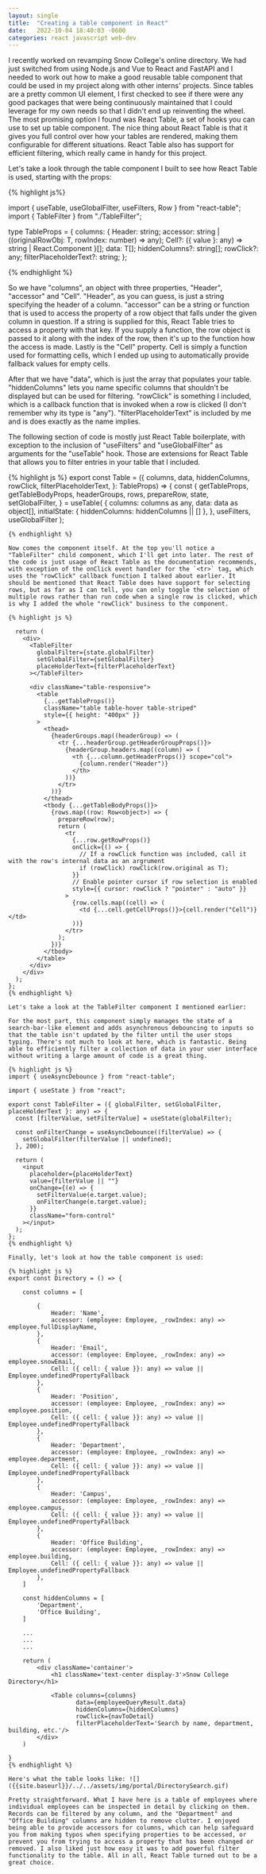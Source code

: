 ```yaml
---
layout: single
title:  "Creating a table component in React"
date:   2022-10-04 18:40:03 -0600
categories: react javascript web-dev
---
```

I recently worked on revamping Snow College's online directory. We had just switched from using Node.js and Vue to React and FastAPI and I needed to work out how to make a good reusable table component that could be used in my project along with other interns' projects. Since tables are a pretty common UI element, I first checked to see if there were any good packages that were being continuously maintained that I could leverage for my own needs so that I didn't end up reinventing the wheel. The most promising option I found was React Table, a set of hooks you can use to set up table component. The nice thing about React Table is that it gives you full control over how your tables are rendered, making them configurable for different situations. React Table also has support for efficient filtering, which really came in handy for this project.


Let's take a look through the table component I built to see how React Table is used, starting with the props:

{% highlight js%}

import { useTable, useGlobalFilter, useFilters, Row } from "react-table";
import { TableFilter } from "./TableFilter";

type TableProps<T> = {
  columns: {
    Header: string;
    accessor: string | ((originalRowObj: T, rowIndex: number) => any);
    Cell?: ({ value }: any) => string | React.Component
  }[];
  data: T[];
  hiddenColumns?: string[];
  rowClick?: any;
  filterPlaceholderText?: string;
};

{% endhighlight %}


So we have "columns", an object with three properties, "Header", "accessor" and "Cell". "Header", as you can guess, is just a string specifying the header of a column. "accessor" can be a string or function that is used to access the property of a row object that falls under the given column in question. If a string is supplied for this, React Table tries to access a property with that key. If you supply a function, the row object is passed to it along with the index of the row, then it's up to the function how the access is made. Lastly is the "Cell" property. Cell is simply a function used for formatting cells, which I ended up using to automatically provide fallback values for empty cells.

After that we have "data", which is just the array that populates your table. "hiddenColumns" lets you name specific columns that shouldn't be displayed but can be used for filtering. "rowClick" is something I included, which is a callback function that is invoked when a row is clicked (I don't remember why its type is "any"). "filterPlaceholderText" is included by me and is does exactly as the name implies.

The following section of code is mostly just React Table boilerplate, with exception to the inclusion of "useFilters" and "useGlobalFilter" as arguments for the "useTable" hook. Those are extensions for React Table that allows you to filter entries in your table that I included.

{% highlight js %}
export const Table = <T extends unknown>({
  columns,
  data,
  hiddenColumns,
  rowClick,
  filterPlaceholderText,
}: TableProps<T>) => {
  const {
    getTableProps,
    getTableBodyProps,
    headerGroups,
    rows,
    prepareRow,
    state,
    setGlobalFilter,
  } = useTable(
    {
      columns: columns as any,
      data: data as object[],
      initialState: { hiddenColumns: hiddenColumns || [] },
    },
    useFilters,
    useGlobalFilter
  );
```
{% endhighlight %}

Now comes the component itself. At the top you'll notice a "TableFilter" child component, which I'll get into later. The rest of the code is just usage of React Table as the documentation recommends, with exception of the onClick event handler for the `<tr>` tag, which uses the "rowClick" callback function I talked about earlier. It should be mentioned that React Table does have support for selecting rows, but as far as I can tell, you can only toggle the selection of multiple rows rather than run code when a single row is clicked, which is why I added the whole "rowClick" business to the component. 

{% highlight js %}

  return (
    <div>
      <TableFilter
        globalFilter={state.globalFilter}
        setGlobalFilter={setGlobalFilter}
        placeHolderText={filterPlaceholderText}
      ></TableFilter>

      <div className="table-responsive">
        <table
          {...getTableProps()}
          className="table table-hover table-striped"
          style={{ height: "400px" }}
        >
          <thead>
            {headerGroups.map((headerGroup) => (
              <tr {...headerGroup.getHeaderGroupProps()}>
                {headerGroup.headers.map((column) => (
                  <th {...column.getHeaderProps()} scope="col">
                    {column.render("Header")}
                  </th>
                ))}
              </tr>
            ))}
          </thead>
          <tbody {...getTableBodyProps()}>
            {rows.map((row: Row<object>) => {
              prepareRow(row);
              return (
                <tr
                  {...row.getRowProps()}
                  onClick={() => {
                    // If a rowClick function was included, call it with the row's internal data as an argrument
                    if (rowClick) rowClick(row.original as T);
                  }}
                  // Enable pointer cursor if row selection is enabled
                  style={{ cursor: rowClick ? "pointer" : "auto" }}
                >
                  {row.cells.map((cell) => (
                    <td {...cell.getCellProps()}>{cell.render("Cell")}</td>
                  ))}
                </tr>
              );
            })}
          </tbody>
        </table>
      </div>
    </div>
  );
};
{% endhighlight %}

Let's take a look at the TableFilter component I mentioned earlier:

For the most part, this component simply manages the state of a search-bar-like element and adds asynchronous debouncing to inputs so that the table isn't updated by the filter until the user stops typing. There's not much to look at here, which is fantastic. Being able to efficiently filter a collection of data in your user interface without writing a large amount of code is a great thing.

{% highlight js %}
import { useAsyncDebounce } from "react-table";

import { useState } from "react";

export const TableFilter = ({ globalFilter, setGlobalFilter, placeHolderText }: any) => {
  const [filterValue, setFilterValue] = useState(globalFilter);

  const onFilterChange = useAsyncDebounce((filterValue) => {
    setGlobalFilter(filterValue || undefined);
  }, 200);

  return (
    <input
      placeholder={placeHolderText}
      value={filterValue || ""}
      onChange={(e) => {
        setFilterValue(e.target.value);
        onFilterChange(e.target.value);
      }}
      className="form-control"
    ></input>
  );
};
{% endhighlight %}

Finally, let's look at how the table component is used:

{% highlight js %}
export const Directory = () => {

    const columns = [

        {
            Header: 'Name',
            accessor: (employee: Employee, _rowIndex: any) => employee.fullDisplayName,
        },
        {
            Header: 'Email',
            accessor: (employee: Employee, _rowIndex: any) => employee.snowEmail,
            Cell: ({ cell: { value }}: any) => value || Employee.undefinedPropertyFallback
        },
        {
            Header: 'Position',
            accessor: (employee: Employee, _rowIndex: any) => employee.position,
            Cell: ({ cell: { value }}: any) => value || Employee.undefinedPropertyFallback
        },
        {
            Header: 'Department',
            accessor: (employee: Employee, _rowIndex: any) => employee.department,
            Cell: ({ cell: { value }}: any) => value || Employee.undefinedPropertyFallback
        },
        {
            Header: 'Campus',
            accessor: (employee: Employee, _rowIndex: any) => employee.campus,
            Cell: ({ cell: { value }}: any) => value || Employee.undefinedPropertyFallback
        },
        {
            Header: 'Office Building',
            accessor: (employee: Employee, _rowIndex: any) => employee.building,
            Cell: ({ cell: { value }}: any) => value || Employee.undefinedPropertyFallback
        },
    ]

    const hiddenColumns = [
        'Department',
        'Office Building',
    ]

    ...
    ...
    ...

    return (
        <div className='container'>
            <h1 className='text-center display-3'>Snow College Directory</h1>

            <Table columns={columns}
                   data={employeeQueryResult.data} 
                   hiddenColumns={hiddenColumns}
                   rowClick={navToDetail}
                   filterPlaceholderText='Search by name, department, building, etc.'/>
        </div>
    )

}
{% endhighlight %}

Here's what the table looks like: ![]({{site.baseurl}}/../../assets/img/portal/DirectorySearch.gif)

Pretty straightforward. What I have here is a table of employees where individual employees can be inspected in detail by clicking on them. Records can be filtered by any column, and the "Department" and "Office Building" columns are hidden to remove clutter. I enjoyed being able to provide accessors for columns, which can help safeguard you from making typos when specifying properties to be accessed, or prevent you from trying to access a property that has been changed or removed. I also liked just how easy it was to add powerful filter functionality to the table. All in all, React Table turned out to be a great choice.

